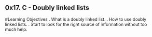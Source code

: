 ## 0x17. C - Doubly linked lists

#Learning Objectives
. What is a doubly linked list.
. How to use doubly linked lists.
. Start to look for the right source of information without too much help.

